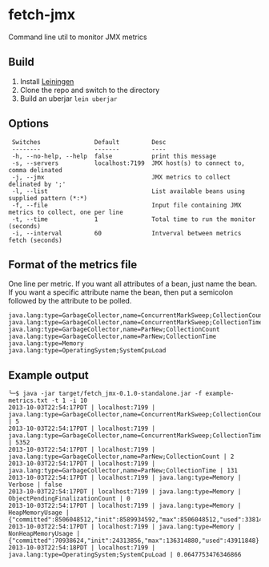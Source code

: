 fetch-jmx
=========

Command line util to monitor JMX metrics

## Build
1. Install [Leiningen](https://github.com/technomancy/leiningen)
1. Clone the repo and switch to the directory
1. Build an uberjar ```lein uberjar```

## Options
```
 Switches               Default         Desc                                                       
 --------               -------         ----                                                       
 -h, --no-help, --help  false           print this message                                         
 -s, --servers          localhost:7199  JMX host(s) to connect to, comma delinated                 
 -j, --jmx                              JMX metrics to collect delinated by ';'                    
 -l, --list                             List available beans using supplied pattern (*:*)          
 -f, --file                             Input file containing JMX metrics to collect, one per line 
 -t, --time             1               Total time to run the monitor (seconds)                    
 -i, --interval         60              Intverval between metrics fetch (seconds)    
 ```
 
## Format of the metrics file
 
One line per metric. If you want all attributes of a bean, just name the bean. If you want a specific attribute name the bean, then put a semicolon followed by the attribute to be polled.
 
 ```
java.lang:type=GarbageCollector,name=ConcurrentMarkSweep;CollectionCount
java.lang:type=GarbageCollector,name=ConcurrentMarkSweep;CollectionTime
java.lang:type=GarbageCollector,name=ParNew;CollectionCount
java.lang:type=GarbageCollector,name=ParNew;CollectionTime
java.lang:type=Memory
java.lang:type=OperatingSystem;SystemCpuLoad
```

## Example output

```
╰─$ java -jar target/fetch_jmx-0.1.0-standalone.jar -f example-metrics.txt -t 1 -i 10
2013-10-03T22:54:17PDT | localhost:7199 | java.lang:type=GarbageCollector,name=ConcurrentMarkSweep;CollectionCount | 5
2013-10-03T22:54:17PDT | localhost:7199 | java.lang:type=GarbageCollector,name=ConcurrentMarkSweep;CollectionTime | 5352
2013-10-03T22:54:17PDT | localhost:7199 | java.lang:type=GarbageCollector,name=ParNew;CollectionCount | 2
2013-10-03T22:54:17PDT | localhost:7199 | java.lang:type=GarbageCollector,name=ParNew;CollectionTime | 131
2013-10-03T22:54:17PDT | localhost:7199 | java.lang:type=Memory | Verbose | false
2013-10-03T22:54:17PDT | localhost:7199 | java.lang:type=Memory | ObjectPendingFinalizationCount | 0
2013-10-03T22:54:17PDT | localhost:7199 | java.lang:type=Memory | HeapMemoryUsage | {"committed":8506048512,"init":8589934592,"max":8506048512,"used":338140048}
2013-10-03T22:54:17PDT | localhost:7199 | java.lang:type=Memory | NonHeapMemoryUsage | {"committed":70938624,"init":24313856,"max":136314880,"used":43911848}
2013-10-03T22:54:18PDT | localhost:7199 | java.lang:type=OperatingSystem;SystemCpuLoad | 0.0647753476346866
```
